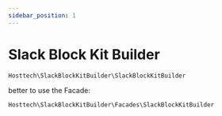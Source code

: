 ```yaml
---
sidebar_position: 1
---
```


# Slack Block Kit Builder

`Hosttech\SlackBlockKitBuilder\SlackBlockKitBuilder`

better to use the Facade:

`Hosttech\SlackBlockKitBuilder\Facades\SlackBlockKitBuilder`